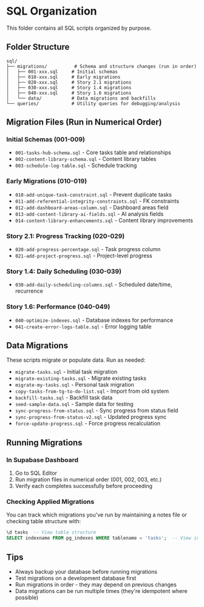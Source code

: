 # SQL Organization

This folder contains all SQL scripts organized by purpose.

## Folder Structure

```
sql/
├── migrations/          # Schema and structure changes (run in order)
│   ├── 001-xxx.sql     # Initial schemas
│   ├── 010-xxx.sql     # Early migrations
│   ├── 020-xxx.sql     # Story 2.1 migrations
│   ├── 030-xxx.sql     # Story 1.4 migrations
│   ├── 040-xxx.sql     # Story 1.6 migrations
│   └── data/           # Data migrations and backfills
└── queries/            # Utility queries for debugging/analysis
```

## Migration Files (Run in Numerical Order)

### Initial Schemas (001-009)
- `001-tasks-hub-schema.sql` - Core tasks table and relationships
- `002-content-library-schema.sql` - Content library tables
- `003-schedule-log-table.sql` - Schedule tracking

### Early Migrations (010-019)
- `010-add-unique-task-constraint.sql` - Prevent duplicate tasks
- `011-add-referential-integrity-constraints.sql` - FK constraints
- `012-add-dashboard-areas-column.sql` - Dashboard areas field
- `013-add-content-library-ai-fields.sql` - AI analysis fields
- `014-content-library-enhancements.sql` - Content library improvements

### Story 2.1: Progress Tracking (020-029)
- `020-add-progress-percentage.sql` - Task progress column
- `021-add-project-progress.sql` - Project-level progress

### Story 1.4: Daily Scheduling (030-039)
- `030-add-daily-scheduling-columns.sql` - Scheduled date/time, recurrence

### Story 1.6: Performance (040-049)
- `040-optimize-indexes.sql` - Database indexes for performance
- `041-create-error-logs-table.sql` - Error logging table

## Data Migrations

These scripts migrate or populate data. Run as needed:

- `migrate-tasks.sql` - Initial task migration
- `migrate-existing-tasks.sql` - Migrate existing tasks
- `migrate-my-tasks.sql` - Personal task migration
- `copy-tasks-from-tg-to-do-list.sql` - Import from old system
- `backfill-tasks.sql` - Backfill task data
- `seed-sample-data.sql` - Sample data for testing
- `sync-progress-from-status.sql` - Sync progress from status field
- `sync-progress-from-status-v2.sql` - Updated progress sync
- `force-update-progress.sql` - Force progress recalculation

## Running Migrations

### In Supabase Dashboard
1. Go to SQL Editor
2. Run migration files in numerical order (001, 002, 003, etc.)
3. Verify each completes successfully before proceeding

### Checking Applied Migrations
You can track which migrations you've run by maintaining a notes file or checking table structure with:
```sql
\d tasks  -- View table structure
SELECT indexname FROM pg_indexes WHERE tablename = 'tasks';  -- View indexes
```

## Tips

- Always backup your database before running migrations
- Test migrations on a development database first
- Run migrations in order - they may depend on previous changes
- Data migrations can be run multiple times (they're idempotent where possible)
